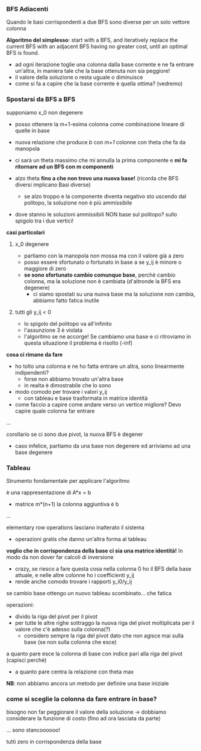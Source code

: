 ### BFS Adiacenti
Quando le basi corrispondenti a due BFS sono diverse per un solo vettore colonna

**Algoritmo del simplesso**:
start with a BFS, and iteratively replace the current BFS with an adjacent BFS having no greater cost, until an optimal BFS is found.
- ad ogni iterazione toglie una colonna dalla base corrente e ne fa entrare un'altra, in maniera tale che la base ottenuta non sia peggiore!
- il valore della soluzione o resta uguale o diminuisce
- come si fa a capire che la base corrente è quella ottima? (vedremo)


### Spostarsi da BFS a BFS
supponiamo x_0 non degenere

- posso ottenere la m+1-esima colonna come combinazione lineare di quelle in base
- nuova relazione che produce *b* con *m+1* colonne con theta che fa da manopola
- ci sarà un theta massimo che mi annulla la prima componente e **mi fa ritornare ad un BFS con m componenti**
- alzo theta **fino a che non trovo una nuova base!** (ricorda che BFS diversi implicano Basi diverse)
    - se alzo troppo e la componente diventa negativo sto uscendo dal politopo, la soluzione non è più ammissibile

- dove stanno le soluzioni ammissibili NON base sul politopo? sullo spigolo tra i due vertici!

**casi particolari**
1. x_0 degenere
    - partiamo con la manopola non mossa ma con il valore già a zero
    - posso essere sfortunato o fortunato in base a se y_ij è minore o maggiore di zero
    - **se sono sfortunato cambio comunque base**, perchè cambio colonna, ma la soluzione non è cambiata  (d'altronde la BFS era degenere)
        - ci siamo spostati su una nuova base ma la soluzione non cambia, abbiamo fatto fatica inutile

2. tutti gli y_ij < 0
    - lo spigolo del politopo va all'infinito
    - l'assunzione 3 è violata 
    - l'algoritmo se ne accorge! Se cambiamo una base e ci ritroviamo in questa situazione il problema è risolto (-inf)


**cosa ci rimane da fare**
- ho tolto una colonna e ne ho fatta entrare un altra, sono linearmente indipendenti? 
    - forse non abbiamo trovato un'altra base
    - in realta è dimostrabile che lo sono
- modo comodo per trovare i valori y_ij
    - con tableau e base trasformata in matrice identità
- come faccio a capire come andare verso un vertice migliore? Devo capire quale colonna far entrare


...

corollario se ci sono due pivot, la nuova BFS è degener
- caso infelice, partiamo da una base non degenere ed arriviamo ad una base degenere






### Tableau
Strumento fondamentale per applicare l'algoritmo

è una rappresentazione di A*x = b
- matrice m*(n+1) la colonna aggiuntiva è b

...


elementary row operations lasciano inalterato il sistema
- operazioni gratis che danno un'altra forma al tableau

**voglio che in corrispondenza della base ci sia una matrice identità!** In modo da non dover far calcoli di inversione
- crazy, se riesco a fare questa cosa nella colonna 0 ho il BFS della base attuale, e nelle altre colonne ho i coefficienti y_ij
- rende anche comodo trovare i rapporti y_i0/y_ij

se cambio base ottengo un nuovo tableau scombinato... che fatica

operazioni:
- divido la riga del pivot per il pivot
- per tutte le altre righe sottraggo la nuova riga del pivot moltiplicata per il valore che c'è adesso sulla colonna(?) 
    - considero sempre la riga del pivot dato che non agisce mai sulla base (se non sulla colonna che esce)

a quanto pare esce la colonna di base con indice pari alla riga del pivot (capisci perchè)
- a quanto pare centra la relazione con theta max


**NB**: non abbiamo ancora un metodo per definire una base iniziale



### come si sceglie la colonna da fare entrare in base?
bisogno non far peggiorare il valore della soluzione -> dobbiamo considerare la funzione di costo (fino ad ora lasciata da parte)

... sono stancoooooo!

tutti zero in corrispondenza della base